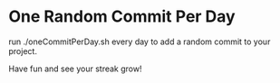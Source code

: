 # One Random Commit Per Day

run ./oneCommitPerDay.sh every day to add a random commit to your project.

Have fun and see your streak grow!
